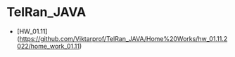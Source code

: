 # TelRan_JAVA
- [HW_01.11] (https://github.com/Viktarprof/TelRan_JAVA/Home%20Works/hw_01.11.2022/home_work_01.11)